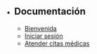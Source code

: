 - ## Documentación
    - [Bienvenida](/{{route}}/{{version}}/welcome)
    - [Iniciar sesión](/{{route}}/{{version}}/login)
    - [Atender citas médicas](/{{route}}/{{version}}/meet)